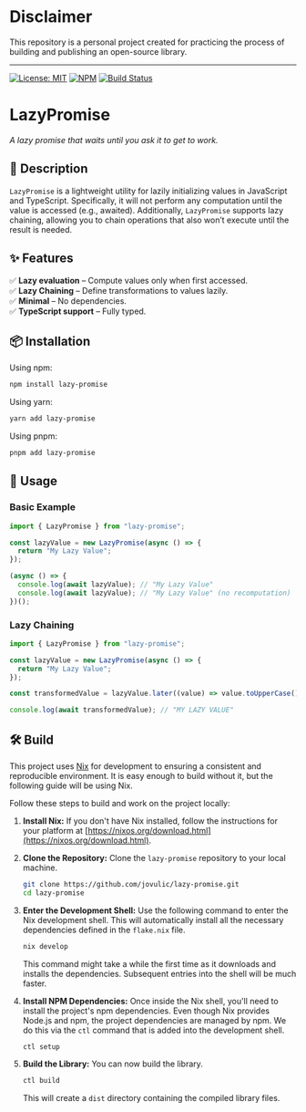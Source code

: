 # Disclaimer

This repository is a personal project created for practicing the process of building and publishing an open-source library.

---

[![License: MIT](https://img.shields.io/badge/license-MIT-blue.svg)](https://opensource.org/licenses/MIT)
[![NPM](https://img.shields.io/npm/v/@jovulic/lazy-promise)](https://www.npmjs.com/package/@jovulic/lazy-promise)
[![Build Status](https://img.shields.io/github/actions/workflow/status/jovulic/lazy-promise/build.yml?branch=main)](https://github.com/jovulic/lazy/actions)

# **LazyPromise**

_A lazy promise that waits until you ask it to get to work._

## **📌 Description**

`LazyPromise` is a lightweight utility for lazily initializing values in JavaScript and TypeScript. Specifically, it will not perform any computation until the value is accessed (e.g., awaited). Additionally, `LazyPromise` supports lazy chaining, allowing you to chain operations that also won’t execute until the result is needed.

## **✨ Features**

✅ **Lazy evaluation** – Compute values only when first accessed.  
✅ **Lazy Chaining** – Define transformations to values lazily.  
✅ **Minimal** – No dependencies.  
✅ **TypeScript support** – Fully typed.

## **📦 Installation**

Using npm:

```sh
npm install lazy-promise
```

Using yarn:

```sh
yarn add lazy-promise
```

Using pnpm:

```sh
pnpm add lazy-promise
```

## **🚀 Usage**

### **Basic Example**

```ts
import { LazyPromise } from "lazy-promise";

const lazyValue = new LazyPromise(async () => {
  return "My Lazy Value";
});

(async () => {
  console.log(await lazyValue); // "My Lazy Value"
  console.log(await lazyValue); // "My Lazy Value" (no recomputation)
})();
```

### **Lazy Chaining**

```ts
import { LazyPromise } from "lazy-promise";

const lazyValue = new LazyPromise(async () => {
  return "My Lazy Value";
});

const transformedValue = lazyValue.later((value) => value.toUpperCase());

console.log(await transformedValue); // "MY LAZY VALUE"
```

## 🛠️ Build

This project uses [Nix](https://nixos.org) for development to ensuring a consistent and reproducible environment. It is easy enough to build without it, but the following guide will be using Nix.

Follow these steps to build and work on the project locally:

1. **Install Nix:** If you don't have Nix installed, follow the instructions for your platform at [https://nixos.org/download.html](https://nixos.org/download.html).

2. **Clone the Repository:** Clone the `lazy-promise` repository to your local machine.

   ```bash
   git clone https://github.com/jovulic/lazy-promise.git
   cd lazy-promise
   ```

3. **Enter the Development Shell:** Use the following command to enter the Nix development shell. This will automatically install all the necessary dependencies defined in the `flake.nix` file.

   ```bash
   nix develop
   ```

   This command might take a while the first time as it downloads and installs the dependencies. Subsequent entries into the shell will be much faster.

4. **Install NPM Dependencies:** Once inside the Nix shell, you'll need to install the project's npm dependencies. Even though Nix provides Node.js and npm, the project dependencies are managed by npm. We do this via the `ctl` command that is added into the development shell.

   ```bash
   ctl setup
   ```

5. **Build the Library:** You can now build the library.

   ```bash
   ctl build
   ```

   This will create a `dist` directory containing the compiled library files.
